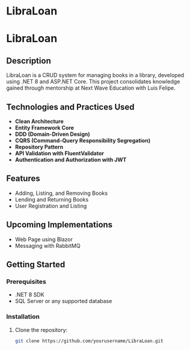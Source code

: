 # LibraLoan
# LibraLoan

## Description
LibraLoan is a CRUD system for managing books in a library, developed using .NET 8 and ASP.NET Core. This project consolidates knowledge gained through mentorship at Next Wave Education with Luis Felipe.

## Technologies and Practices Used
- **Clean Architecture**
- **Entity Framework Core**
- **DDD (Domain-Driven Design)**
- **CQRS (Command-Query Responsibility Segregation)**
- **Repository Pattern**
- **API Validation with FluentValidator**
- **Authentication and Authorization with JWT**

## Features
- Adding, Listing, and Removing Books
- Lending and Returning Books
- User Registration and Listing

## Upcoming Implementations
- Web Page using Blazor
- Messaging with RabbitMQ

## Getting Started
### Prerequisites
- .NET 8 SDK
- SQL Server or any supported database

### Installation
1. Clone the repository:
   ```sh
   git clone https://github.com/yourusername/LibraLoan.git
